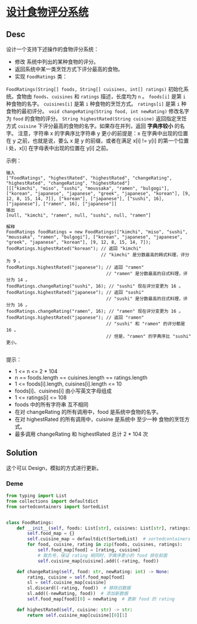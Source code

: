 # [设计食物评分系统](https://leetcode.cn/problems/design-a-food-rating-system/)

## Desc

设计一个支持下述操作的食物评分系统：

- 修改 系统中列出的某种食物的评分。
- 返回系统中某一类烹饪方式下评分最高的食物。
- 实现 `FoodRatings` 类：

`FoodRatings(String[] foods, String[] cuisines, int[] ratings)` 初始化系统。食物由 `foods`、`cuisines` 和 `ratings`
描述，长度均为 `n` 。
`foods[i]` 是第 `i` 种食物的名字。
`cuisines[i]` 是第 `i` 种食物的烹饪方式。
`ratings[i]` 是第 `i` 种食物的最初评分。
`void changeRating(String food, int newRating)` 修改名字为 `food` 的食物的评分。
`String highestRated(String cuisine)` 返回指定烹饪方式 `cuisine` 下评分最高的食物的名字。如果存在并列，返回 **字典序较小**
的名字。
注意，字符串 x 的字典序比字符串 y 更小的前提是：x 在字典中出现的位置在 y 之前，也就是说，要么 x 是 y 的前缀，或者在满足
x[i] != y[i] 的第一个位置 i 处，x[i] 在字母表中出现的位置在 y[i] 之前。

示例：

```
输入
["FoodRatings", "highestRated", "highestRated", "changeRating", "highestRated", "changeRating", "highestRated"]
[[["kimchi", "miso", "sushi", "moussaka", "ramen", "bulgogi"], ["korean", "japanese", "japanese", "greek", "japanese", "korean"], [9, 12, 8, 15, 14, 7]], ["korean"], ["japanese"], ["sushi", 16], ["japanese"], ["ramen", 16], ["japanese"]]
输出
[null, "kimchi", "ramen", null, "sushi", null, "ramen"]
```

```
解释
FoodRatings foodRatings = new FoodRatings(["kimchi", "miso", "sushi", "moussaka", "ramen", "bulgogi"], ["korean", "japanese", "japanese", "greek", "japanese", "korean"], [9, 12, 8, 15, 14, 7]);
foodRatings.highestRated("korean"); // 返回 "kimchi"
                                    // "kimchi" 是分数最高的韩式料理，评分为 9 。
foodRatings.highestRated("japanese"); // 返回 "ramen"
                                      // "ramen" 是分数最高的日式料理，评分为 14 。
foodRatings.changeRating("sushi", 16); // "sushi" 现在评分变更为 16 。
foodRatings.highestRated("japanese"); // 返回 "sushi"
                                      // "sushi" 是分数最高的日式料理，评分为 16 。
foodRatings.changeRating("ramen", 16); // "ramen" 现在评分变更为 16 。
foodRatings.highestRated("japanese"); // 返回 "ramen"
                                      // "sushi" 和 "ramen" 的评分都是 16 。
                                      // 但是，"ramen" 的字典序比 "sushi" 更小。
 
```

提示：

- 1 <= n <= 2 * 104
- n == foods.length == cuisines.length == ratings.length
- 1 <= foods[i].length, cuisines[i].length <= 10
- foods[i]、cuisines[i] 由小写英文字母组成
- 1 <= ratings[i] <= 108
- foods 中的所有字符串 互不相同
- 在对 changeRating 的所有调用中，food 是系统中食物的名字。
- 在对 highestRated 的所有调用中，cuisine 是系统中 至少一种 食物的烹饪方式。
- 最多调用 changeRating 和 highestRated 总计 2 * 104 次

## Solution

这个可以 Design，模拟的方式进行更新。

### Deme

```python
from typing import List
from collections import defaultdict
from sortedcontainers import SortedList


class FoodRatings:
    def __init__(self, foods: List[str], cuisines: List[str], ratings: List[int]):
        self.food_map = {}
        self.cuisine_map = defaultdict(SortedList)  # sortedcontainers
        for food, cuisine, rating in zip(foods, cuisines, ratings):
            self.food_map[food] = [rating, cuisine]
            # 取负号，保证 rating 相同时，字典序更小的 food 排在前面
            self.cuisine_map[cuisine].add((-rating, food))

    def changeRating(self, food: str, newRating: int) -> None:
        rating, cuisine = self.food_map[food]
        sl = self.cuisine_map[cuisine]
        sl.discard((-rating, food))  # 移除旧数据
        sl.add((-newRating, food))  # 添加新数据
        self.food_map[food][0] = newRating  # 更新 food 的 rating

    def highestRated(self, cuisine: str) -> str:
        return self.cuisine_map[cuisine][0][1]

```